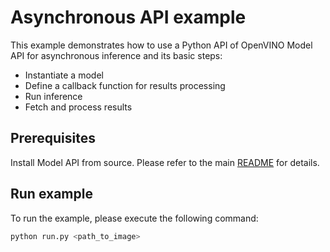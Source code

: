 # Asynchronous API example

This example demonstrates how to use a Python API of OpenVINO Model API for asynchronous inference and its basic steps:

- Instantiate a model
- Define a callback function for results processing
- Run inference
- Fetch and process results

## Prerequisites

Install Model API from source. Please refer to the main [README](../../../README.md) for details.

## Run example

To run the example, please execute the following command:

```bash
python run.py <path_to_image>
```

